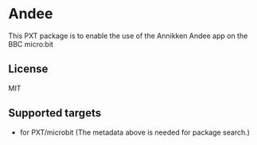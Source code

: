 # Andee

This PXT package is to enable the use of the Annikken Andee app on the BBC micro:bit

## License

MIT

## Supported targets

* for PXT/microbit
(The metadata above is needed for package search.)

